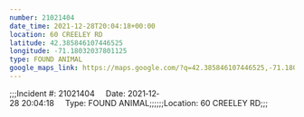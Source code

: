 ```yaml
---
number: 21021404
date_time: 2021-12-28T20:04:18+00:00
location: 60 CREELEY RD
latitude: 42.385846107446525
longitude: -71.18032037801125
type: FOUND ANIMAL
google_maps_link: https://maps.google.com/?q=42.385846107446525,-71.18032037801125
---
```


;;;Incident #: 21021404     Date: 2021‐12‐28 20:04:18     Type: FOUND ANIMAL;;;;;;Location: 60 CREELEY RD;;;
